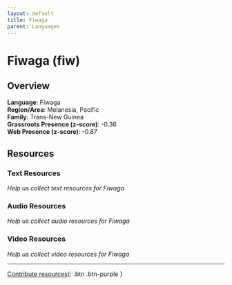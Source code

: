 ```yaml
---
layout: default
title: Fiwaga
parent: Languages
---
```


# Fiwaga (fiw)

## Overview

**Language**: Fiwaga  
**Region/Area**: Melanesia, Pacific  
**Family**: Trans-New Guinea  
**Grassroots Presence (z-score)**: -0.36  
**Web Presence (z-score)**: -0.87  

## Resources

### Text Resources
*Help us collect text resources for Fiwaga*

### Audio Resources
*Help us collect audio resources for Fiwaga*

### Video Resources
*Help us collect video resources for Fiwaga*

---

[Contribute resources](https://forms.office.com/e/1SfLJx3u1r){: .btn .btn-purple }
